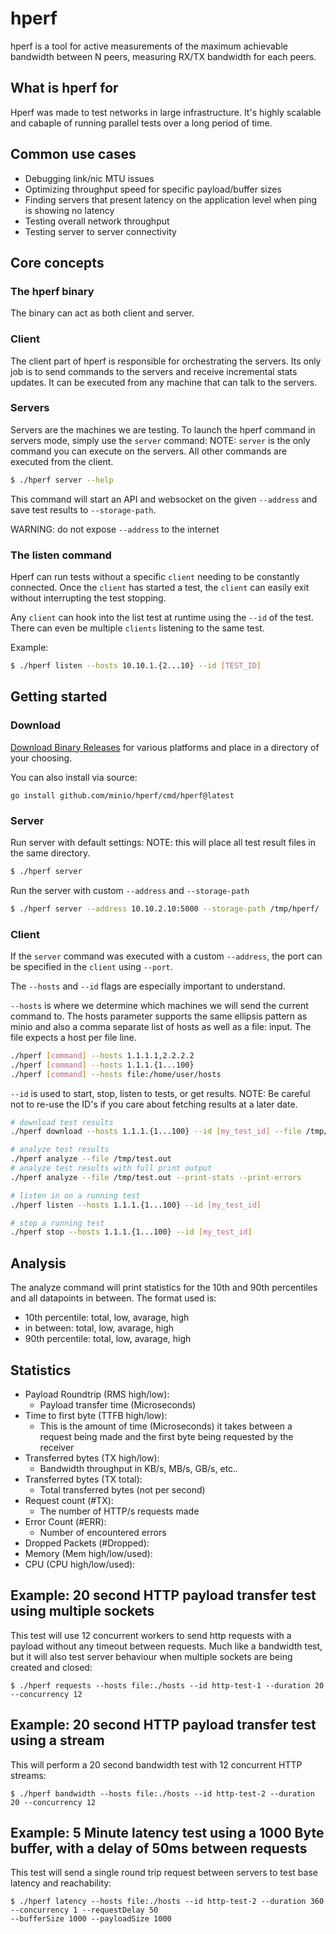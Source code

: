 # hperf

hperf is a tool for active measurements of the maximum achievable bandwidth between N peers, measuring RX/TX bandwidth for each peers.

## What is hperf for
Hperf was made to test networks in large infrastructure. It's highly scalable and cabaple of running parallel tests over
a long period of time. 

## Common use cases
- Debugging link/nic MTU issues
- Optimizing throughput speed for specific payload/buffer sizes
- Finding servers that present latency on the application level when ping is showing no latency
- Testing overall network throughput
- Testing server to server connectivity 


## Core concepts
### The hperf binary
The binary can act as both client and server.

### Client
The client part of hperf is responsible for orchestrating the servers. Its only job is to send commands to the
servers and receive incremental stats updates. It can be executed from any machine that can talk to the servers.

### Servers
Servers are the machines we are testing. To launch the hperf command in servers mode, simply use the `server` command:
NOTE: `server` is the only command you can execute on the servers. All other commands are executed from the client.
```bash
$ ./hperf server --help
```
This command will start an API and websocket on the given `--address` and save test results to `--storage-path`. 

WARNING: do not expose `--address` to the internet

### The listen command
Hperf can run tests without a specific `client` needing to be constantly connected. Once the `client` has started a test, the `client` can 
easily exit without interrupting the test stopping.

Any `client` can hook into the list test at runtime using the `--id` of the test. There can even be multiple `clients`
listening to the same test.

Example:
```bash
$ ./hperf listen --hosts 10.10.1.{2...10} --id [TEST_ID]
```

## Getting started

### Download
[Download Binary Releases](https://github.com/minio/hperf/releases) for various platforms and place in a directory of
your choosing.

You can also install via source:
```
go install github.com/minio/hperf/cmd/hperf@latest
```

### Server
Run server with default settings:
NOTE: this will place all test result files in the same directory.
```bash
$ ./hperf server
```
Run the server with custom `--address` and `--storage-path`
```bash
$ ./hperf server --address 10.10.2.10:5000 --storage-path /tmp/hperf/
```

### Client 
If the `server` command was executed with a custom `--address`, the port can be specified in the `client` using `--port`.

The `--hosts` and `--id` flags are especially important to understand.

`--hosts` is where we determine which machines we will send the current command to. The hosts parameter supports
the same ellipsis pattern as minio and also a comma separate list of hosts as well as a file: input. The file expects a
host per file line.

```bash
./hperf [command] --hosts 1.1.1.1,2.2.2.2
./hperf [command] --hosts 1.1.1.{1...100}
./hperf [command] --hosts file:/home/user/hosts
```

`--id` is used to start, stop, listen to tests, or get results. 
NOTE: Be careful not to re-use the ID's if you care about fetching results at a later date.

```bash
# download test results
./hperf download --hosts 1.1.1.{1...100} --id [my_test_id] --file /tmp/test.out

# analyze test results
./hperf analyze --file /tmp/test.out
# analyze test results with full print output
./hperf analyze --file /tmp/test.out --print-stats --print-errors

# listen in on a running test
./hperf listen --hosts 1.1.1.{1...100} --id [my_test_id]

# stop a running test
./hperf stop --hosts 1.1.1.{1...100} --id [my_test_id]
```

## Analysis
The analyze command will print statistics for the 10th and 90th percentiles and all datapoints in between. 
The format used is:
 - 10th percentile: total, low, avarage, high
 - in between: total, low, avarage, high
 - 90th percentile: total, low, avarage, high

## Statistics
 - Payload Roundtrip (RMS high/low): 
   - Payload transfer time (Microseconds)
 - Time to first byte (TTFB high/low): 
   - This is the amount of time (Microseconds) it takes between a request being made and the first byte being requested by the receiver
 - Transferred bytes (TX high/low): 
   - Bandwidth throughput in KB/s, MB/s, GB/s, etc..
 - Transferred bytes (TX total): 
   - Total transferred bytes (not per second)
 - Request count (#TX): 
   - The number of HTTP/s requests made
 - Error Count (#ERR): 
   - Number of encountered errors
 - Dropped Packets (#Dropped): 
 - Memory (Mem high/low/used): 
 - CPU (CPU high/low/used): 

## Example: 20 second HTTP payload transfer test using multiple sockets
This test will use 12 concurrent workers to send http requests with a payload without any timeout between requests.
Much like a bandwidth test, but it will also test server behaviour when multiple sockets are being created and closed:
```
$ ./hperf requests --hosts file:./hosts --id http-test-1 --duration 20 --concurrency 12
```

## Example: 20 second HTTP payload transfer test using a stream
This will perform a 20 second bandwidth test with 12 concurrent HTTP streams:
```
$ ./hperf bandwidth --hosts file:./hosts --id http-test-2 --duration 20 --concurrency 12
```

## Example: 5 Minute latency test using a 1000 Byte buffer, with a delay of 50ms between requests
This test will send a single round trip request between servers to test base latency and reachability:
```
$ ./hperf latency --hosts file:./hosts --id http-test-2 --duration 360 --concurrency 1 --requestDelay 50
--bufferSize 1000 --payloadSize 1000
```


